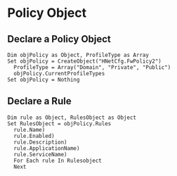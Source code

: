 # Policy Object

## Declare a Policy Object
```vbscript
Dim objPolicy as Object, ProfileType as Array
Set objPolicy = CreateObject("HNetCfg.FwPolicy2")
  ProfileType = Array("Domain", "Private", "Public")
  objPolicy.CurrentProfileTypes
Set objPolicy = Nothing
```

## Declare a Rule
```vscript
Dim rule as Object, RulesObject as Object
Set RulesObject = objPolicy.Rules
  rule.Name)
  rule.Enabled)
  rule.Description)
  rule.ApplicationName)
  rule.ServiceName)
  For Each rule In Rulesobject
  Next
```

